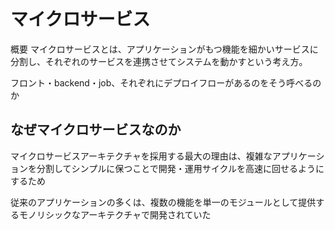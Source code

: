# マイクロサービス

概要
マイクロサービスとは、アプリケーションがもつ機能を細かいサービスに分割し、それぞれのサービスを連携させてシステムを動かすという考え方。

フロント・backend・job、それぞれにデプロイフローがあるのをそう呼べるのか

## なぜマイクロサービスなのか

マイクロサービスアーキテクチャを採用する最大の理由は、複雑なアプリケーションを分割してシンプルに保つことで開発・運用サイクルを高速に回せるようにするため

従来のアプリケーションの多くは、複数の機能を単一のモジュールとして提供するモノリシックなアーキテクチャで開発されていた
